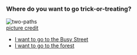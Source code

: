 ### Where do you want to go trick-or-treating?

![two-paths](images/location.jpg)  
[picture credit](https://catherinesletters.com/2018/08/13/shars-story-stay-or-go-part-2/)

* [I want to go to the Busy Street](busy-street.md)  
* [I want to go to the forest](forest.md)